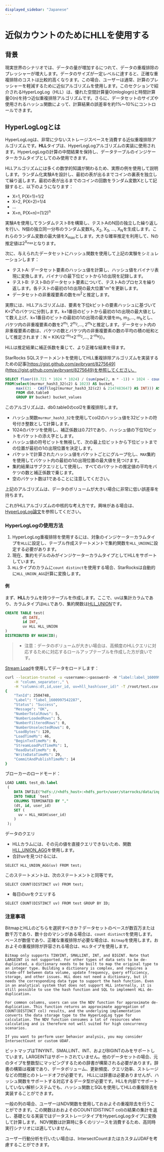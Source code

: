 ```yaml
---
displayed_sidebar: "Japanese"
---
```


# 近似カウントのためにHLLを使用する

## 背景

現実世界のシナリオでは、データの量が増加するにつれて、データの重複排除のプレッシャーが増大します。データのサイズが一定レベルに達すると、正確な重複排除のコストは比較的高くなります。この場合、ユーザーは通常、計算のプレッシャーを軽減するために近似アルゴリズムを使用します。このセクションで紹介されるHyperLogLog（HLL）は、優れた空間計算量O(mloglogn)と時間計算量O(n)を持つ近似重複排除アルゴリズムです。さらに、データセットのサイズや使用されるハッシュ関数によって、計算結果の誤差率を約1%〜10%にコントロールできます。

## HyperLogLogとは

HyperLogLogは、非常に少ないストレージスペースを消費する近似重複排除アルゴリズムです。**HLL**タイプは、HyperLogLogアルゴリズムの実装に使用されます。HyperLogLogの計算の中間結果を保持し、データテーブルのインジケーターカラムタイプとしてのみ使用できます。

HLLアルゴリズムには多くの数学的知識が関わるため、実際の例を使用して説明します。ランダム化実験Aを設計し、最初の表が出るまでコインの裏表を独立して繰り返します。最初の表が出るまでのコインの回数をランダム変数Xとして記録すると、以下のようになります：

* X=1, P(X=1)=1/2
* X=2, P(X=2)=1/4
* ...
* X=n, P(X=n)=(1/2)<sup>n</sup>

実験Aを使用してランダムテストBを構築し、テストAのN回の独立した繰り返しを行い、N個の独立同一分布のランダム変数X<sub>1</sub>, X<sub>2</sub>, X<sub>3</sub>, ..., X<sub>N</sub>を生成します。これらのランダム変数の最大値をX<sub>max</sub>とします。大きな確率推定を利用して、Nの推定値は2<sup>X<sub>max</sub></sup>となります。
<br/>

次に、与えられたデータセットにハッシュ関数を使用して上記の実験をシミュレーションします：

* テストA: データセット要素のハッシュ値を計算し、ハッシュ値をバイナリ表現に変換します。バイナリの最下位ビットから1の出現を記録します。
* テストB: テストBのデータセット要素について、テストAのプロセスを繰り返します。各テストの最初の1の出現の最大位置"m"を更新します。
* データセットの非重複要素の数をm<sup>2</sup>と推定します。

実際には、HLLアルゴリズムは、要素を下位kビットの要素ハッシュに基づいてK=2<sup>k</sup>のバケツに分割します。k+1番目のビットから最初の1の出現の最大値として数え上げ、k+1番目のビットの最初の1の出現の最大値をm<sub>1</sub>, m<sub>2</sub>,..., m<sub>k</sub>とし、バケツ内の非重複要素の数を2<sup>m<sub>1</sub></sup>, 2<sup>m<sub>2</sub></sup>,..., 2<sup>m<sub>k</sub></sup>と推定します。データセット内の非重複要素の数は、バケツの数とバケツ内の非重複要素の数の平均の積の総和として推定されます：N = K(K/(2<sup>\-m<sub>1</sub></sup>+2<sup>\-m<sub>2</sub></sup>,..., 2<sup>\-m<sub>K</sub></sup>)）。
<br/>

HLLは推定結果に補正係数を乗じて、より正確な結果を得ます。

StarRocks SQLステートメントを使用してHLL重複排除アルゴリズムを実装するための記事[https://gist.github.com/avibryant/8275649](https://gist.github.com/avibryant/8275649)を参照してください。

~~~sql
SELECT floor((0.721 * 1024 * 1024) / (sum(pow(2, m * -1)) + 1024 - count(*))) AS estimate
FROM(select(murmur_hash3_32(c2) & 1023) AS bucket,
     max((31 - CAST(log2(murmur_hash3_32(c2) & 2147483647) AS INT))) AS m
     FROM db0.table0
     GROUP BY bucket) bucket_values
~~~

このアルゴリズムは、db0.table0のcol2を重複排除します。

* ハッシュ関数`murmur_hash3_32`を使用してcol2のハッシュ値を32ビットの符号付き整数として計算します。
* 1024のバケツを使用し、補正係数は0.721であり、ハッシュ値の下位10ビットをバケットの添え字とします。
* ハッシュ値の符号ビットを無視して、次の最上位ビットから下位ビットまでの位置が最初の1の出現位置を決定します。
* バケットで計算されたハッシュ値をバケットごとにグループ化し、`MAX`集約を使用してバケット内の最初の1の出現位置の最大値を見つけます。
* 集約結果はサブクエリとして使用し、すべてのバケットの推定値の平均をバケツの数と補正係数で乗じます。
* 空のバケット数は1であることに注意してください。

上記のアルゴリズムは、データのボリュームが大きい場合に非常に低い誤差率を持ちます。

これがHLLアルゴリズムの中核的な考え方です。興味がある場合は、[HyperLogLog論文](http://algo.inria.fr/flajolet/Publications/FlFuGaMe07.pdf)を参照してください。

### HyperLogLogの使用方法

1. HyperLogLog重複排除を使用するには、対象のインジケーターカラムタイプを`HLL`に設定し、テーブル作成ステートメントで集約関数を`HLL_UNION`に設定する必要があります。
2. 現在、集約モデルのみがインジケーターカラムタイプとしてHLLをサポートしています。
3. `HLL`タイプのカラムに`count distinct`を使用する場合、StarRocksは自動的に`HLL_UNION_AGG`計算に変換します。

#### 例

まず、**HLL**カラムを持つテーブルを作成します。ここで、uvは集計カラムであり、カラムタイプは`HLL`であり、集約関数は[HLL_UNION](../sql-reference/sql-functions/aggregate-functions/hll_union.md)です。

~~~sql
CREATE TABLE test(
        dt DATE,
        id INT,
        uv HLL HLL_UNION
)
DISTRIBUTED BY HASH(ID);
~~~

> * 注意：データのボリュームが大きい場合は、高頻度のHLLクエリに対応するために対応するロールアップテーブルを作成した方が良いです。

[Stream Load](../sql-reference/sql-statements/data-manipulation/STREAM_LOAD.md)を使用してデータをロードします：

~~~bash
curl --location-trusted -u <username>:<password> -H "label:label_1600997542287" \
    -H "column_separator:," \
    -H "columns:dt,id,user_id, uv=hll_hash(user_id)" -T /root/test.csv http://starrocks_be0:8040/api/db0/test/_stream_load
{
    "TxnId": 2504748,
    "Label": "label_1600997542287",
    "Status": "Success",
    "Message": "OK",
    "NumberTotalRows": 5,
    "NumberLoadedRows": 5,
    "NumberFilteredRows": 0,
    "NumberUnselectedRows": 0,
    "LoadBytes": 120,
    "LoadTimeMs": 46,
    "BeginTxnTimeMs": 0,
    "StreamLoadPutTimeMs": 1,
    "ReadDataTimeMs": 0,
    "WriteDataTimeMs": 29,
    "CommitAndPublishTimeMs": 14
}
~~~

ブローカーのロードモード：

~~~sql
LOAD LABEL test_db.label
 (
    DATA INFILE("hdfs://<hdfs_host>:<hdfs_port>/user/starrocks/data/input/file")
    INTO TABLE `test`
    COLUMNS TERMINATED BY ","
    (dt, id, user_id)
    SET (
      uv = HLL_HASH(user_id)
    )
 );
~~~

データのクエリ

* HLLカラムには、その元の値を直接クエリできないため、関数[HLL_UNION_AGG](../sql-reference/sql-functions/aggregate-functions/hll_union_agg.md)を使用します。
* 合計uvを見つけるには、

`SELECT HLL_UNION_AGG(uv) FROM test;`

このステートメントは、次のステートメントと同等です。

`SELECT COUNT(DISTINCT uv) FROM test;`

* 毎日のuvをクエリする

`SELECT COUNT(DISTINCT uv) FROM test GROUP BY ID;`

### 注意事項

BitmapとHLLのどちらを選択すべきか？データセットのベースが数百万または数千万であり、数十台のマシンがある場合は、`count distinct`を使用します。ベースが数億であり、正確な重複排除が必要な場合は、`Bitmap`を使用します。おおよその重複排除が許容される場合は、`HLL`タイプを使用します。
```
Bitmap only supports TINYINT, SMALLINT, INT, and BIGINT. Note that LARGEINT is not supported. For other types of data sets to be de-duplicated, a dictionary needs to be built to map the original type to an integer type. Building a dictionary is complex, and requires a trade-off between data volume, update frequency, query efficiency, storage, and other issues. HLL does not need a dictionary, but it needs the corresponding data type to support the hash function. Even in an analytical system that does not support HLL internally, it is still possible to use the hash function and SQL to implement HLL de-duplication.

For common columns, users can use the NDV function for approximate de-duplication. This function returns an approximate aggregation of COUNT(DISTINCT col) results, and the underlying implementation converts the data storage type to the HyperLogLog type for calculation. The NDV function consumes a lot of resources when calculating and is therefore not well suited for high concurrency scenarios.

If you want to perform user behavior analysis, you may consider IntersectCount or custom UDAF.
```  
ビットマップはTINYINT、SMALLINT、INT、およびBIGINTのみをサポートしています。LARGEINTはサポートされていません。他のデータセットの場合、元のタイプを整数型にマッピングするための辞書が構築される必要があります。辞書の構築は複雑であり、データボリューム、更新頻度、クエリ効率、ストレージなどの問題とのトレードオフが必要です。 HLLには辞書は必要ありませんが、ハッシュ関数をサポートする対応するデータ型が必要です。HLLを内部でサポートしていない解析システムでも、ハッシュ関数とSQLを使用してHLLの重複除去を実装することができます。

一般の列の場合、ユーザーはNDV関数を使用しておおよその重複除去を行うことができます。この関数はおおよそのCOUNT(DISTINCT col)の結果の集計を返し、基礎となる実装ではデータストレージタイプをHyperLogLogタイプに変換して計算します。 NDV関数は計算時に多くのリソースを消費するため、高同時実行シナリオには適していません。

ユーザー行動分析を行いたい場合は、IntersectCountまたはカスタムUDAFを考慮することができます。